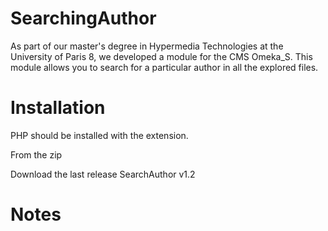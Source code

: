 # SearchingAuthor

As part of our master's degree in Hypermedia Technologies at the University of Paris 8, we developed a module for the CMS Omeka_S. This module allows you to search for a particular author in all the explored files.


# Installation

PHP should be installed with the extension. 

From the zip

Download the last release SearchAuthor v1.2


# Notes

